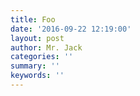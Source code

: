 ```yaml
---
title: Foo
date: '2016-09-22 12:19:00'
layout: post
author: Mr. Jack
categories: ''
summary: ''
keywords: ''
---
```

